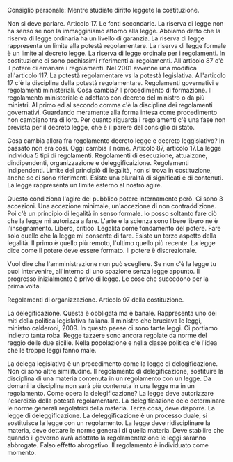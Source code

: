 Consiglio personale: Mentre studiate diritto leggete la costituzione.

Non si deve parlare. Articolo 17. Le fonti secondarie. La riserva di legge non ha senso se non la immagginiamo attorno alla legge. Abbiamo detto che la riserva di legge ordinaria ha un livello di garanzia. La riserva di legge rappresenta un limite alla potestà regolamentare. La riserva di legge formale è un limite al decreto legge. La riserva di legge ordinale per i regolamenti. In costituzione ci sono pochissimi riferimenti ai regolamenti. All'articolo 87 c'è il potere di emanare i regolamenti. Nel 2001 avvenne una modifica all'articolo 117. La potestà regolamentare vs la potestà legislativa. All'articolo 17 c'è la disciplina della potestà regolamentare. Regolamenti governativi e regolamenti ministeriali. Cosa cambia? Il procedimento di formazione. Il regolamento ministeriale è adottato con decreto del ministro o da più ministri. Al primo ed al secondo comma c'è la disciplina dei regolamenti governativi. Guardando meramente alla forma intesa come procedimento non cambiano tra di loro. Per quanto riguarda i regolamenti c'è una fase non prevista per il decreto legge, che è il parere del consiglio di stato. 

Cosa cambia allora fra regolamento decreto legge e decreto leggislativo? In passato non era così. Oggi cambia il nome. Articolo 87, articolo 17.La legge individua 5 tipi di regolamenti. Regolamenti di esecuzione, attuaizone, dindipendenti, organizzazione e deleggificaizione. Regolamenti indipendenti. Limite del principiò di legalità, non si trova in costituzione, anche se ci sono riferimenti. Esiste una pluralità di significati e di contenuti. La legge rappresenta un limite esterno al nostro agire. 

Questo condiziona l'agire del pubblico potere internamente però. Ci sono 3 accezioni. Una accezione minimale, un'accezione di non contraddizione. Poi c'è un principio di legalità in senso formale. Io posso soltanto fare ciò che la legge mi autorizza a fare. L'arte e la scienza sono libere libero ne è l'insegnamento. Libero, critico. Legalità come fondamento del potere. Fare solo quello che la legge mi consente di fare. Esiste un terzo aspetto della legalità. Il primo è quello più remoto, l'ultimo quello più recente. La legge dice come il potere deve essere formato. Il potere è discrezionale.

Vuol dire che l'amministrazione non può scegliere. Se non c'è la legge tu puoi intervenire, all'interno di uno spazione senza legge appunto. Il progresso inizialmente è privo di legge. Le cose che succedono per la prima volta.

Regolamenti di organizzazione. Articolo 97 della costituzione. 

La delegificazione. Questa è obbligata ma è banale. Rappresenta uno dei miti della politica legislativa italiana. Il ministro che bruciava le leggi, ministro calderoni, 2009. In questo paese ci sono tante leggi. Ci portiamo indietro tanta roba. Regge tazzere sono ancora regolate da norme del reggio delle due sicilie. Nella popolazione e nella classe politica c'è l'idea che le troppe leggi fanno male.

La delega legislativa è un procedimento come la legge di delegificazione. Non ci sono altre similitudine. Il regolamento di delegificazione, sostituire la disciplina di una materia contenuta in un regolamento con un legge. Da domani la disciplina non sarà più contenuta in una legge ma in un regolamento. Come opera la delegificazione? La legge deve autorizzare l'esercizio della potestà regolamentare. La delegificazione dele determinare le norme generali regolatrici della materia. Terza cosa, deve disporre. La legge di deleggificazione. La deleggificazione è un processo duale, si sostituisce la legge con un regolamento. La legge deve ridisciplinare la materia, deve dettare le norme generali di quella materia. Deve stabilire che quando il governo avrà adottato la regolamentazione le leggi saranno abbrogate. Falso effetto abrogativo. Il regolamento è individuato come momento. 
